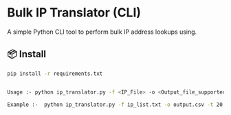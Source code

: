 # Bulk IP Translator (CLI)

A simple Python CLI tool to perform bulk IP address lookups using.

## 📦 Install

```bash
pip install -r requirements.txt


Usage :- python ip_translator.py -f <IP_File> -o <Output_file_supported.csv> -t <Threats> --map <file_that_store_map.html> --json <file_that_store_json_o/p.json>

Example :-  python ip_translator.py -f ip_list.txt -o output.csv -t 20 --map output.html --json output.json
